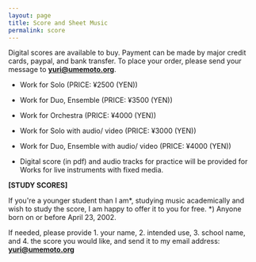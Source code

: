 ```yaml
---
layout: page
title: Score and Sheet Music
permalink: score
---
```


Digital scores are available to buy. 
Payment can be made by major credit cards, paypal, and bank transfer.
To place your order,  please send your message to **yuri@umemoto.org**.
 
- Work for Solo (PRICE: ¥2500 (YEN))
- Work for Duo, Ensemble (PRICE: ¥3500 (YEN))
- Work for Orchestra (PRICE: ¥4000 (YEN))

- Work for Solo with audio/ video (PRICE: ¥3000 (YEN))
- Work for Duo, Ensemble with audio/ video (PRICE: ¥4000 (YEN))
 - Digital score (in pdf) and audio tracks for practice will be provided for Works for live instruments with fixed media.


**[STUDY SCORES]**

If you're a younger student than I am*, studying music academically and wish to study the score, I am happy to offer it to you for free. 
*) Anyone born on or before April 23, 2002.

If needed, please provide 1. your name, 2. intended use, 3. school name, and 4. the score you would like, and send it to my email address: **yuri@umemoto.org**
